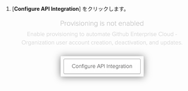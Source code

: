 1. [**Configure API Integration**] をクリックします。 ![Okta アプリケーションの [Configure API Integration] ボタン](/assets/images/help/saml/okta-configure-api-integration.png)